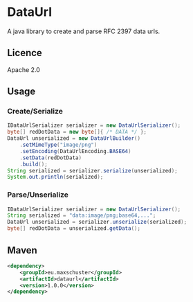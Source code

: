 DataUrl
==============
A java library to create and parse RFC 2397 data urls.

## Licence
Apache 2.0

## Usage
### Create/Serialize
``` java
IDataUrlSerializer serializer = new DataUrlSerializer();
byte[] redDotData = new byte[]{ /* DATA */ };
DataUrl unserialized = new DataUrlBuilder()
    .setMimeType("image/png")
    .setEncoding(DataUrlEncoding.BASE64)
    .setData(redDotData)
    .build();
String serialized = serializer.serialize(unserialized);
System.out.println(serialized);
```

### Parse/Unserialize
``` java
IDataUrlSerializer serializer = new DataUrlSerializer();
String serialized = "data:image/png;base64,...";
DataUrl unserialized = serializer.unserialize(serialized);
byte[] redDotData = unserialized.getData();
```

## Maven
``` xml
<dependency>
    <groupId>eu.maxschuster</groupId>
    <artifactId>dataurl</artifactId>
    <version>1.0.0</version>
</dependency>
```